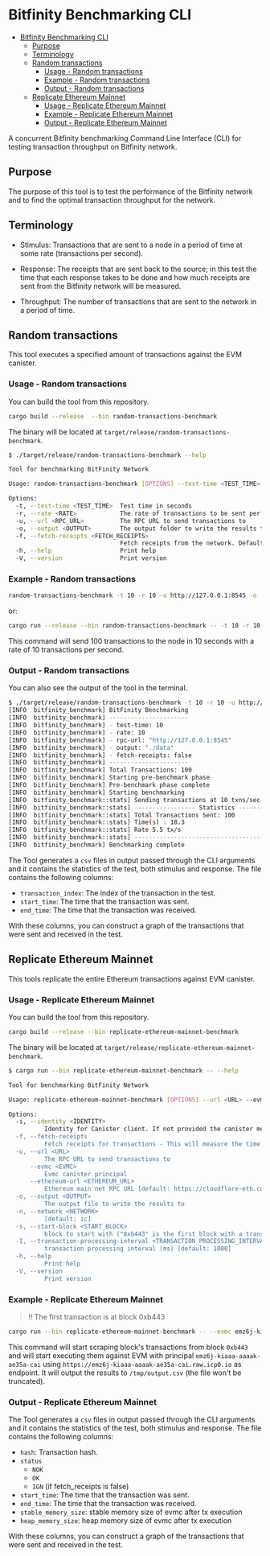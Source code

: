 # Bitfinity Benchmarking CLI

- [Bitfinity Benchmarking CLI](#bitfinity-benchmarking-cli)
  - [Purpose](#purpose)
  - [Terminology](#terminology)
  - [Random transactions](#random-transactions)
    - [Usage - Random transactions](#usage---random-transactions)
    - [Example - Random transactions](#example---random-transactions)
    - [Output - Random transactions](#output---random-transactions)
  - [Replicate Ethereum Mainnet](#replicate-ethereum-mainnet)
    - [Usage - Replicate Ethereum Mainnet](#usage---replicate-ethereum-mainnet)
    - [Example - Replicate Ethereum Mainnet](#example---replicate-ethereum-mainnet)
    - [Output - Replicate Ethereum Mainnet](#output---replicate-ethereum-mainnet)

A concurrent Bitfinity benchmarking Command Line Interface (CLI) for testing transaction throughput on Bitfinity network.

## Purpose

The purpose of this tool is to test the performance of the Bitfinity network and to find the optimal transaction throughput for the network.

## Terminology

- Stimulus: Transactions that are sent to a node in a period of time at some rate (transactions per second).

- Response: The receipts that are sent back to the source; in this test the time that each response takes to be done and how much receipts are sent from the Bitfinity network will be measured.

- Throughput: The number of transactions that are sent to the network in a period of time.

## Random transactions

This tool executes a specified amount of transactions against the EVM canister.

### Usage - Random transactions

You can build the tool from this repository.

```bash
cargo build --release  --bin random-transactions-benchmark
```

The binary will be located at `target/release/random-transactions-benchmark`.

```bash
$ ./target/release/random-transactions-benchmark --help

Tool for benchmarking BitFinity Network

Usage: random-transactions-benchmark [OPTIONS] --test-time <TEST_TIME> --url <RPC_URL> --output <OUTPUT> --rate <RATE> --fetch-receipts <FETCH_RECEIPTS>

Options:
  -t, --test-time <TEST_TIME>  Test time in seconds
  -r, --rate <RATE>            The rate of transactions to be sent per second. Default is 10
  -u, --url <RPC_URL>          The RPC URL to send transactions to
  -o, --output <OUTPUT>        The output folder to write the results to. Default is target
  -f, --fetch-receipts <FETCH_RECEIPTS>
                               Fetch receipts from the network. Default is false
  -h, --help                   Print help
  -V, --version                Print version

```

### Example - Random transactions

```bash
random-transactions-benchmark -t 10 -r 10 -u http://127.0.0.1:8545 -o ./data --fetch-receipts true
```

or:

```bash
cargo run --release --bin random-transactions-benchmark -- -t 10 -r 10 -u http://127.0.0.1:8545 -o ./data --fetch-receipts true
```

This command will send 100 transactions to the node in 10 seconds with a rate of 10 transactions per second.

### Output - Random transactions

You can also see the output of the tool in the terminal.

```bash
$ ./target/release/random-transactions-benchmark -t 10 -r 10 -u http://127.0.0.1:8545 -o ./data
[INFO  bitfinity_benchmark] BitFinity Benchmarking
[INFO  bitfinity_benchmark] ----------------------
[INFO  bitfinity_benchmark] - test-time: 10
[INFO  bitfinity_benchmark] - rate: 10
[INFO  bitfinity_benchmark] - rpc-url: "http://127.0.0.1:8545"
[INFO  bitfinity_benchmark] - output: "./data"
[INFO  bitfinity_benchmark] - fetch-receipts: false
[INFO  bitfinity_benchmark] ----------------------
[INFO  bitfinity_benchmark] Total Transactions: 100
[INFO  bitfinity_benchmark] Starting pre-benchmark phase
[INFO  bitfinity_benchmark] Pre-benchmark phase complete
[INFO  bitfinity_benchmark] Starting benchmarking
[INFO  bitfinity_benchmark::stats] Sending transactions at 10 txns/sec
[INFO  bitfinity_benchmark::stats] ----------------- Statistics ---------------
[INFO  bitfinity_benchmark::stats] Total Transactions Sent: 100
[INFO  bitfinity_benchmark::stats] Time(s) : 18.3
[INFO  bitfinity_benchmark::stats] Rate 5.5 tx/s
[INFO  bitfinity_benchmark::stats] ------------------------------------------------------
[INFO  bitfinity_benchmark] Benchmarking complete
```

The Tool generates a `csv` files in output passed through the CLI arguments and it contains the statistics of the test, both stimulus and response.
The file contains the following columns:

- `transaction_index`: The index of the transaction in the test.
- `start_time`: The time that the transaction was sent.
- `end_time`: The time that the transaction was received.

With these columns, you can construct a graph of the transactions that were sent and received in the test.

## Replicate Ethereum Mainnet

This tools replicate the entire Ethereum transactions against EVM canister.

### Usage - Replicate Ethereum Mainnet

You can build the tool from this repository.

```bash
cargo build --release --bin replicate-ethereum-mainnet-benchmark
```

The binary will be located at `target/release/replicate-ethereum-mainnet-benchmark`.

```bash
$ cargo run --bin replicate-ethereum-mainnet-benchmark -- --help

Tool for benchmarking BitFinity Network

Usage: replicate-ethereum-mainnet-benchmark [OPTIONS] --url <URL> --evmc <EVMC>

Options:
  -i, --identity <IDENTITY>
          Identity for Canister client. If not provided the canister metrics won't be collected
  -f, --fetch-receipts
          Fetch receipts for transactions - This will measure the time it takes for a transaction to be included in a block. Default is false
  -u, --url <URL>
          The RPC URL to send transactions to
      --evmc <EVMC>
          Evmc canister principal
      --ethereum-url <ETHEREUM_URL>
          Ethereum main net RPC URL [default: https://cloudflare-eth.com/]
  -o, --output <OUTPUT>
          The output file to write the results to
  -n, --network <NETWORK>
          [default: ic]
  -s, --start-block <START_BLOCK>
          block to start with ("0xb443" is the first block with a transaction in ethereum) [default: 0xb443]
  -I, --transaction-processing-interval <TRANSACTION_PROCESSING_INTERVAL>
          transaction processing interval (ms) [default: 1000]
  -h, --help
          Print help
  -V, --version
          Print version
```

### Example - Replicate Ethereum Mainnet

> ‼️ The first transaction is at block 0xb443

```bash
cargo run --bin replicate-ethereum-mainnet-benchmark -- --evmc emz6j-kiaaa-aaaak-ae35a-cai -u "https://emz6j-kiaaa-aaaak-ae35a-cai.raw.icp0.io" -o "/tmp/output.csv" --fetch-receipts --start-block 0xb443 -i <path_to_identity>
```

This command will start scraping block's transactions from block `0xb443` and will start executing them against EVM with principal `emz6j-kiaaa-aaaak-ae35a-cai` using `https://emz6j-kiaaa-aaaak-ae35a-cai.raw.icp0.io` as endpoint. It will output the results to `/tmp/output.csv` (the file won't be truncated).

### Output - Replicate Ethereum Mainnet

The Tool generates a `csv` files in output passed through the CLI arguments and it contains the statistics of the test, both stimulus and response.
The file contains the following columns:

- `hash`: Transaction hash.
- `status`
  - `NOK`
  - `OK`
  - `IGN` (if fetch_receipts is false)
- `start_time`: The time that the transaction was sent.
- `end_time`: The time that the transaction was received.
- `stable_memory_size`: stable memory size of evmc after tx execution
- `heap_memory_size`: heap memory size of evmc after tx execution

With these columns, you can construct a graph of the transactions that were sent and received in the test.
